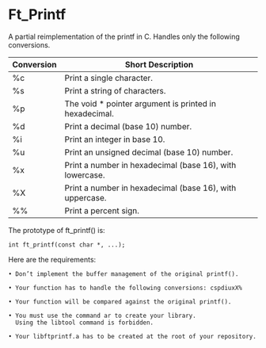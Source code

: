 # Ft_Printf

A partial reimplementation of the printf in C. Handles only the following conversions.


| Conversion | Short Description                                                                             |
|------------|-----------------------------------------------------------------------------------------------|
| %c         | Print a single character.                                                                     |
| %s         | Print a string of characters.                                                                 |
| %p         | The void * pointer argument is printed in hexadecimal.                                        |
| %d         | Print a decimal (base 10) number.                                                             |
| %i         | Print an integer in base 10.                                                                  |
| %u         | Print an unsigned decimal (base 10) number.                                                   |
| %x         | Print a number in hexadecimal (base 16), with lowercase.                                      |
| %X         | Print a number in hexadecimal (base 16), with uppercase.                                      |
| %%         | Print a percent sign.                                                                         |


The prototype of ft_printf() is:

	int ft_printf(const char *, ...);

Here are the requirements:

	• Don’t implement the buffer management of the original printf().
 
	• Your function has to handle the following conversions: cspdiuxX%
 
	• Your function will be compared against the original printf().
 
	• You must use the command ar to create your library.
	  Using the libtool command is forbidden.
   
	• Your libftprintf.a has to be created at the root of your repository.
